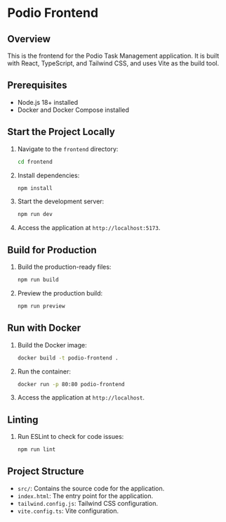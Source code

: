 # Podio Frontend

## Overview
This is the frontend for the Podio Task Management application. It is built with React, TypeScript, and Tailwind CSS, and uses Vite as the build tool.

## Prerequisites
- Node.js 18+ installed
- Docker and Docker Compose installed

## Start the Project Locally
1. Navigate to the `frontend` directory:
   ```sh
   cd frontend
   ```
2. Install dependencies:
   ```sh
   npm install
   ```
3. Start the development server:
   ```sh
   npm run dev
   ```
4. Access the application at `http://localhost:5173`.

## Build for Production
1. Build the production-ready files:
   ```sh
   npm run build
   ```
2. Preview the production build:
   ```sh
   npm run preview
   ```

## Run with Docker
1. Build the Docker image:
   ```sh
   docker build -t podio-frontend .
   ```
2. Run the container:
   ```sh
   docker run -p 80:80 podio-frontend
   ```
3. Access the application at `http://localhost`.

## Linting
1. Run ESLint to check for code issues:
   ```sh
   npm run lint
   ```

## Project Structure
- `src/`: Contains the source code for the application.
- `index.html`: The entry point for the application.
- `tailwind.config.js`: Tailwind CSS configuration.
- `vite.config.ts`: Vite configuration.
